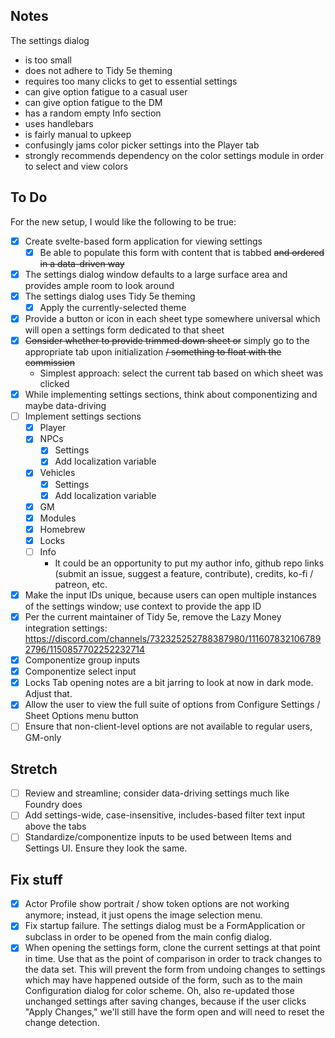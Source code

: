 ## Notes

The settings dialog
- is too small
- does not adhere to Tidy 5e theming
- requires too many clicks to get to essential settings
- can give option fatigue to a casual user
- can give option fatigue to the DM
- has a random empty Info section
- uses handlebars
- is fairly manual to upkeep
- confusingly jams color picker settings into the Player tab
- strongly recommends dependency on the color settings module in order to select and view colors

## To Do

For the new setup, I would like the following to be true:
- [x] Create svelte-based form application for viewing settings
  - [x] Be able to populate this form with content that is tabbed ~~and ordered in a data-driven way~~
- [x] The settings dialog window defaults to a large surface area and provides ample room to look around
- [x] The settings dialog uses Tidy 5e theming
  - [x] Apply the currently-selected theme
- [x] Provide a button or icon in each sheet type somewhere universal which will open a settings form dedicated to that sheet
- [x] ~~Consider whether to provide trimmed down sheet or~~ simply go to the appropriate tab upon initialization ~~/ something to float with the commission~~
  - Simplest approach: select the current tab based on which sheet was clicked
- [x] While implementing settings sections, think about componentizing and maybe data-driving
- [ ] Implement settings sections
  - [x] Player
  - [x] NPCs
    - [x] Settings
    - [x] Add localization variable
  - [x] Vehicles
    - [x] Settings
    - [x] Add localization variable
  - [x] GM
  - [x] Modules
  - [x] Homebrew
  - [x] Locks
  - [ ] Info
    - It could be an opportunity to put my author info, github repo links (submit an issue, suggest a feature, contribute), credits, ko-fi / patreon, etc.
- [x] Make the input IDs unique, because users can open multiple instances of the settings window; use context to provide the app ID
- [x] Per the current maintainer of Tidy 5e, remove the Lazy Money integration settings: https://discord.com/channels/732325252788387980/1116078321067892796/1150857702252232714
- [x] Componentize group inputs
- [x] Componentize select input
- [x] Locks Tab opening notes are a bit jarring to look at now in dark mode. Adjust that.
- [x] Allow the user to view the full suite of options from Configure Settings / Sheet Options menu button
- [ ] Ensure that non-client-level options are not available to regular users, GM-only

## Stretch

- [ ] Review and streamline; consider data-driving settings much like Foundry does
- [ ] Add settings-wide, case-insensitive, includes-based filter text input above the tabs
- [ ] Standardize/componentize inputs to be used between Items and Settings UI. Ensure they look the same.

## Fix stuff

- [x] Actor Profile show portrait / show token options are not working anymore; instead, it just opens the image selection menu.
- [x] Fix startup failure. The settings dialog must be a FormApplication or subclass in order to be opened from the main config dialog.
- [x] When opening the settings form, clone the current settings at that point in time. Use that as the point of comparison in order to track changes to the data set. This will prevent the form from undoing changes to settings which may have happened outside of the form, such as to the main Configuration dialog for color scheme. Oh, also re-updated those unchanged settings after saving changes, because if the user clicks "Apply Changes," we'll still have the form open and will need to reset the change detection.